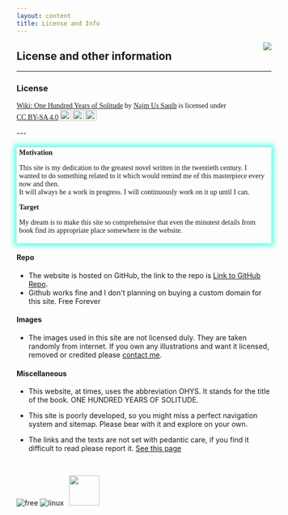 ```yaml
---
layout: content
title: License and Info
---
```

<div style="float: right;">
<img src="https://web.archive.org/web/20091020050014/http://hk.geocities.com/alan_the_greatest2005/spiderweb.gif"></div>

## License and other information
---
### License

 <p xmlns:cc="http://creativecommons.org/ns#" xmlns:dct="http://purl.org/dc/terms/" style="font-family: mono;"><a property="dct:title" rel="cc:attributionURL" href="https://wiki-ohys.github.io/">Wiki: One Hundred Years of Solitude</a> by <a rel="cc:attributionURL dct:creator" property="cc:attributionName" href="https://twisthead.github.io/">Najm Us Saqib</a> is licensed under <a href="http://creativecommons.org/licenses/by-sa/4.0/?ref=chooser-v1" target="_blank" rel="license noopener noreferrer" style="display:inline-block;">CC BY-SA 4.0<img style="height:22px!important;margin-left:3px;vertical-align:text-bottom;" src="https://mirrors.creativecommons.org/presskit/icons/cc.svg?ref=chooser-v1"><img style="height:22px!important;margin-left:3px;vertical-align:text-bottom;" src="https://mirrors.creativecommons.org/presskit/icons/by.svg?ref=chooser-v1"><img style="height:22px!important;margin-left:3px;vertical-align:text-bottom;" src="https://mirrors.creativecommons.org/presskit/icons/sa.svg?ref=chooser-v1"></a></p>
---
<div style="margin-top:20px; padding: 3px 5px; box-shadow: 0 0 10px 5px #5EFCE8; font-family: mono;"><strong>Motivation</strong><br><p>This site is my dedication to the greatest novel written in the twentieth century. I wanted to do something related to it which would remind me of this masterpiece every now and then.<br>It will always be a work in progress. I will continuously work on it up until I can.</p> 
<strong>Target</strong>
<p>My dream is to make this site so comprehensive that even the minutest details from book find its appropriate place somewhere in the website.</p></div>


#### Repo
- The website is hosted on GitHub, the link to the repo is <a href="https://github.com/wiki-ohys/wiki-ohys.github.io" target="_blank">Link to GitHub Repo</a>.
- Github works fine and I don't planning on buying a custom domain for this site. Free Forever

#### Images
- The images used in this site are not licensed duly. They are taken randomly from internet. If you own any illustrations and want it licensed, removed or credited please [contact me](http://twisthead.github.io/content/contact.html).

#### Miscellaneous
- This website, at times, uses the abbreviation OHYS. It stands for the title of the book. ONE HUNDRED YEARS OF SOLITUDE.

- This site is poorly developed, so you might miss a perfect navigation system and sitemap. Please bear with it and explore on your own.

- The links and the texts are not set with pedantic care, if you find it difficult to read please report it. [See this page](helpme.html)

  <br>

![free](https://web.archive.org/web/20091026061207/http://geocities.com/Hollywood/Derby/2683/freebutton14.gif) ![linux](https://web.archive.org/web/20090901195531/http://geocities.com/linuxhelppage/LinuxNow.gif) <img src="http://machopowerwagon.com/MachoPowerWagon_files/linuxpowered.jpg" width="60em" style="margin: 0px 7px">